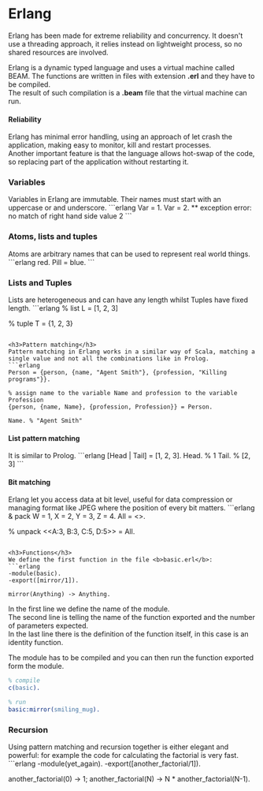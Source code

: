 <h1>Erlang</h1>
Erlang has been made for extreme reliability and concurrency. It doesn't use a threading approach, it relies instead on lightweight process, so no shared resources are involved.

Erlang is a dynamic typed language and uses a virtual machine called BEAM. The functions are written in files with extension <b>.erl</b> and they have to be compiled.<br>
The result of such compilation is a <b>.beam</b> file that the virtual machine can run.

<h4>Reliability</h4>
Erlang has minimal error handling, using an approach of let crash the application, making easy to monitor, kill and restart processes.<br>
Another important feature is that the language allows hot-swap of the code, so replacing part of the application without restarting it.

<h3>Variables</h3>
Variables in Erlang are immutable. Their names must start with an uppercase or and underscore.
```erlang
Var = 1.
Var = 2.
** exception error: no match of right hand side value 2
```

<h3>Atoms, lists and tuples</h3>
Atoms are arbitrary names that can be used to represent real world things.
```erlang
red.
Pill = blue.
```
<h3>Lists and Tuples</h3>
Lists are heterogeneous and can have any length whilst Tuples have fixed length.
```erlang
% list
L = [1, 2, 3]

% tuple
T = {1, 2, 3}
```

<h3>Pattern matching</h3>
Pattern matching in Erlang works in a similar way of Scala, matching a single value and not all the combinations like in Prolog.
```erlang
Person = {person, {name, "Agent Smith"}, {profession, "Killing programs"}}.

% assign name to the variable Name and profession to the variable Profession
{person, {name, Name}, {profession, Profession}} = Person.

Name. % "Agent Smith"
```
<h4>List pattern matching</h4>
It is similar to Prolog.
```erlang
[Head | Tail] = [1, 2, 3].
Head. % 1
Tail. % [2, 3]
```

<h4>Bit matching</h4>
Erlang let you access data at bit level, useful for data compression or managing format like JPEG where the position of every bit matters.
```erlang
& pack
W = 1, X = 2, Y = 3, Z = 4.
All = <<W:3, X:3, Y:5, Z:5>>.

% unpack
<<A:3, B:3, C:5, D:5>> = All.
```

<h3>Functions</h3>
We define the first function in the file <b>basic.erl</b>:
```erlang
-module(basic).
-export([mirror/1]).

mirror(Anything) -> Anything.
```
In the first line we define the name of the module.<br>
The second line is telling the name of the function exported and the number of parameters expected.<br>
In the last line there is the definition of the function itself, in this case is an identity function.

The module has to be compiled and you can then run the function exported form the module.
```erlang
% compile
c(basic).

% run
basic:mirror(smiling_mug).
```

<h3>Recursion</h3>
Using pattern matching and recursion together is either elegant and powerful: for example the code for calculating the factorial is very fast.
```erlang
-module(yet_again).
-export([another_factorial/1]).

another_factorial(0) -> 1;
another_factorial(N) -> N * another_factorial(N-1).
```
